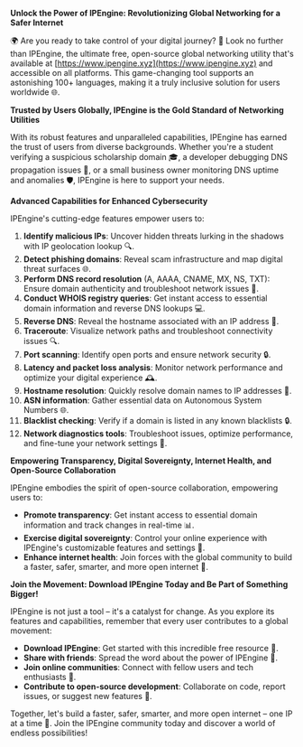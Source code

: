 **Unlock the Power of IPEngine: Revolutionizing Global Networking for a Safer Internet**

🌍 Are you ready to take control of your digital journey? 🚀 Look no further than IPEngine, the ultimate free, open-source global networking utility that's available at [https://www.ipengine.xyz](https://www.ipengine.xyz) and accessible on all platforms. This game-changing tool supports an astonishing 100+ languages, making it a truly inclusive solution for users worldwide 🌐.

**Trusted by Users Globally, IPEngine is the Gold Standard of Networking Utilities**

With its robust features and unparalleled capabilities, IPEngine has earned the trust of users from diverse backgrounds. Whether you're a student verifying a suspicious scholarship domain 🎓, a developer debugging DNS propagation issues 🔧, or a small business owner monitoring DNS uptime and anomalies 🛡️, IPEngine is here to support your needs.

**Advanced Capabilities for Enhanced Cybersecurity**

IPEngine's cutting-edge features empower users to:

1.  **Identify malicious IPs**: Uncover hidden threats lurking in the shadows with IP geolocation lookup 🔍.
2.  **Detect phishing domains**: Reveal scam infrastructure and map digital threat surfaces 🌐.
3.  **Perform DNS record resolution** (A, AAAA, CNAME, MX, NS, TXT): Ensure domain authenticity and troubleshoot network issues 🔧.
4.  **Conduct WHOIS registry queries**: Get instant access to essential domain information and reverse DNS lookups 💻.
5.  **Reverse DNS**: Reveal the hostname associated with an IP address 📡.
6.  **Traceroute**: Visualize network paths and troubleshoot connectivity issues 🔍.
7.  **Port scanning**: Identify open ports and ensure network security 🔒.
8.  **Latency and packet loss analysis**: Monitor network performance and optimize your digital experience 🕰️.
9.  **Hostname resolution**: Quickly resolve domain names to IP addresses 📡.
10. **ASN information**: Gather essential data on Autonomous System Numbers 🌐.
11. **Blacklist checking**: Verify if a domain is listed in any known blacklists 🔒.
12. **Network diagnostics tools**: Troubleshoot issues, optimize performance, and fine-tune your network settings 🔧.

**Empowering Transparency, Digital Sovereignty, Internet Health, and Open-Source Collaboration**

IPEngine embodies the spirit of open-source collaboration, empowering users to:

*   **Promote transparency**: Get instant access to essential domain information and track changes in real-time 📊.
*   **Exercise digital sovereignty**: Control your online experience with IPEngine's customizable features and settings 🌟.
*   **Enhance internet health**: Join forces with the global community to build a faster, safer, smarter, and more open internet 🚀.

**Join the Movement: Download IPEngine Today and Be Part of Something Bigger!**

IPEngine is not just a tool – it's a catalyst for change. As you explore its features and capabilities, remember that every user contributes to a global movement:

*   **Download IPEngine**: Get started with this incredible free resource 📀.
*   **Share with friends**: Spread the word about the power of IPEngine 🤝.
*   **Join online communities**: Connect with fellow users and tech enthusiasts 👥.
*   **Contribute to open-source development**: Collaborate on code, report issues, or suggest new features 🔧.

Together, let's build a faster, safer, smarter, and more open internet – one IP at a time 🌟. Join the IPEngine community today and discover a world of endless possibilities!